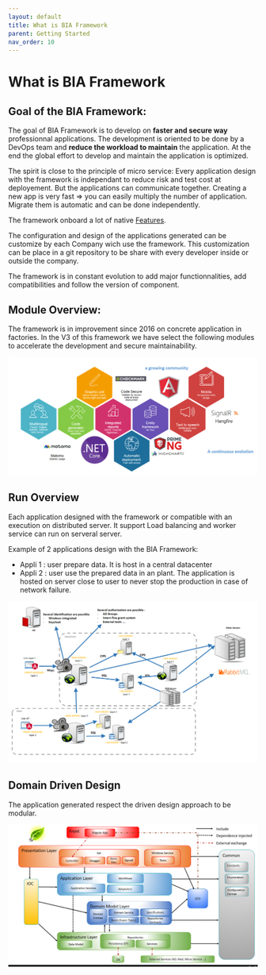 ```yaml
---
layout: default
title: What is BIA Framework
parent: Getting Started
nav_order: 10
---
```

# What is BIA Framework

## Goal of the BIA Framework:
The goal of BIA Framework is to develop on **faster and secure way** professionnal applications.
The development is oriented to be done by a DevOps team and **reduce the workload to maintain** the application.
At the end the global effort to develop and maintain the application is optimized.

The spirit is close to the principle of micro service:
Every application design with the framework is independant to reduce risk and test cost at deployement.
But the applications can communicate together.
Creating a new app is very fast => you can easily multiply the number of application.
Migrate them is automatic and can be done independently.

The framework onboard a lot of native [Features](../Features/FEATURES.md).

The configuration and design of the applications generated can be customize by each Company wich use the framework.
This customization can be place in a git repository to be share with every developer inside or outside the company.

The framework is in constant evolution to add major functionnalities, add compatibilities and follow the version of component.

## Module Overview:
The framework is in improvement since 2016 on concrete application in factories.
In the V3 of this framework we have select the following modules to accelerate the development and secure 
maintainability.

![The framework V3 modules](../Images/Overview_Modules.PNG)

## Run Overview
Each application designed with the framework or compatible with an execution on distributed server.
It support Load balancing and worker service can run on serveral server.

Example of 2 applications design with the BIA Framework:
* Appli 1 : user prepare data. It is host in a central datacenter
* Appli 2 : user use the prepared data in an plant. The application is hosted on server close to user to never stop the production in case of network failure.

 ![Run Overview](../Images/Overview_Run.PNG)

## Domain Driven Design
The application generated respect the driven design approach to be modular.

![DDD Overview](../Images/Overview_DDD.PNG)
